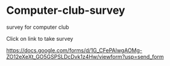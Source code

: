 Computer-club-survey
====================

survey for computer club 

Click on link to take survey 

https://docs.google.com/forms/d/1G_CFePAlwgAOMg-ZO12eXeXt_GO5GSPSLDcDvk1z4Hw/viewform?usp=send_form
